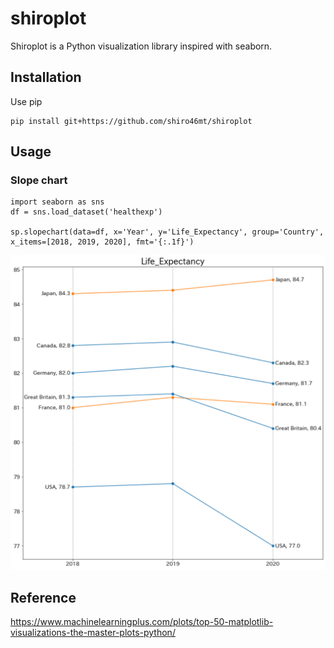 # shiroplot
Shiroplot is a Python visualization library inspired with seaborn.

## Installation
Use pip
```
pip install git+https://github.com/shiro46mt/shiroplot
```

## Usage

### Slope chart
```
import seaborn as sns
df = sns.load_dataset('healthexp')

sp.slopechart(data=df, x='Year', y='Life_Expectancy', group='Country', x_items=[2018, 2019, 2020], fmt='{:.1f}')
```
![slopechart-01](https://raw.githubusercontent.com/shiro46mt/shiroplot/images/slopechart-01.png)

## Reference
https://www.machinelearningplus.com/plots/top-50-matplotlib-visualizations-the-master-plots-python/
